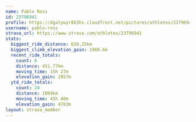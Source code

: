 ```yaml
---
name: Pablo Ross
id: 23796941
profile: https://dgalywyr863hv.cloudfront.net/pictures/athletes/23796941/14615399/1/large.jpg
username: pablo-ross
strava_url: https://www.strava.com/athletes/23796941
stats:
  biggest_ride_distance: 620.25km
  biggest_climb_elevation_gain: 1960.6m
  recent_ride_totals:
    count: 6
    distance: 451.77km
    moving_time: 15h 27m
    elevation_gain: 2057m
  ytd_ride_totals:
    count: 24
    distance: 1069km
    moving_time: 45h 40m
    elevation_gain: 4783m
layout: strava_member
--- 
```

